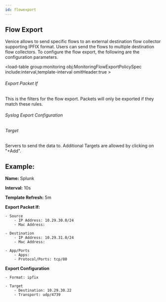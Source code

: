 ```yaml
---
id: flowexport
---
```

## Flow Export

Venice allows to send specific flows to an external destination flow collector supporting IPFIX format.  Users can send the flows to multiple destination flow collectors.  To configure the flow export, the following are the configuration parameters.

<load-table group:monitoring obj:ApiObjectMeta
            include:name >
<load-table group:monitoring obj:MonitoringFlowExportPolicySpec
            include:interval,template-interval omitHeader:true >

###### Export Packet If
This is the filters for the flow export. Packets will only be exported if they match these rules.

<load-table group:monitoring obj:MonitoringMatchRule
            >


###### Syslog Export Configuration

<load-table group:monitoring obj:MonitoringFlowExportPolicySpec
            include:format>
<load-table group:monitoring obj:MonitoringSyslogExportConfig omitHeader:true
            >

###### Target
Servers to send the data to. Additional Targets are allowed by clicking on "+Add". 

<load-table group:monitoring obj:MonitoringExportConfig 
            omit:credentials>

## Example:

**Name:** Splunk

**Interval:** 10s

**Template Refresh:** 5m

**Export Packet If:**
	
	- Source
		- IP Address: 10.29.30.0/24
		- Mac Address:
	
	- Destination
		- IP Address: 10.29.31.0/24
		- Mac Address:
		
	- App/Ports
		- Apps:
		- Protocol/Ports: tcp/80
		
**Export Configuration**

	- Format: ipfix
	
	- Target
		- Destination: 10.29.30.22
		- Transport: udp/4739